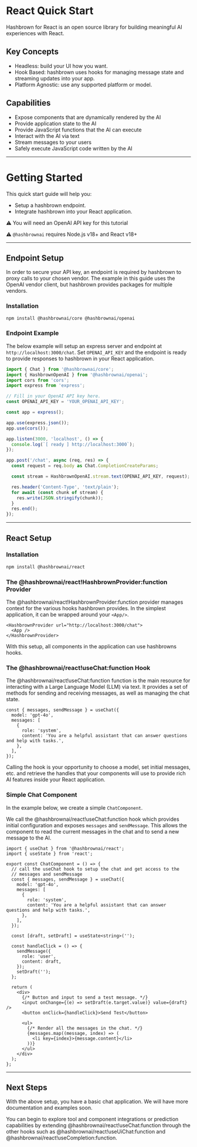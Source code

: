 # React Quick Start

Hashbrown for React is an open source library for building meaningful AI experiences with React.

## Key Concepts

- Headless: build your UI how you want.
- Hook Based: hashbrown uses hooks for managing message state and streaming updates into your app.
- Platform Agnostic: use any supported platform or model.

## Capabilities

- Expose components that are dynamically rendered by the AI
- Provide application state to the AI
- Provide JavaScript functions that the AI can execute
- Interact with the AI via text
- Stream messages to your users
- Safely execute JavaScript code written by the AI

---

# Getting Started

This quick start guide will help you:

- Setup a hashbrown endpoint.
- Integrate hashbrown into your React application.

⚠️ You will need an OpenAI API key for this tutorial

⚠️ `@hashbrownai` requires Node.js v18+ and React v18+

---

## Endpoint Setup

In order to secure your API key, an endpoint is required by hashbrown to proxy calls to your chosen vendor. The example in this guide uses the OpenAI vendor client, but hashbrown provides packages for multiple vendors.

### Installation

```sh
npm install @hashbrownai/core @hashbrownai/openai
```

### Endpoint Example

The below example will setup an express server and endpoint at `http://localhost:3000/chat`.
Set `OPENAI_API_KEY` and the endpoint is ready to provide responses to hashbrown in your React application.

<www-code-example header="server.ts">

```ts
import { Chat } from '@hashbrownai/core';
import { HashbrownOpenAI } from '@hashbrownai/openai';
import cors from 'cors';
import express from 'express';

// Fill in your OpenAI API key here.
const OPENAI_API_KEY = 'YOUR_OPENAI_API_KEY';

const app = express();

app.use(express.json());
app.use(cors());

app.listen(3000, 'localhost', () => {
  console.log(`[ ready ] http://localhost:3000`);
});

app.post('/chat', async (req, res) => {
  const request = req.body as Chat.CompletionCreateParams;

  const stream = HashbrownOpenAI.stream.text(OPENAI_API_KEY, request);

  res.header('Content-Type', 'text/plain');
  for await (const chunk of stream) {
    res.write(JSON.stringify(chunk));
  }
  res.end();
});
```

</www-code-example>

---

## React Setup

### Installation

```sh
npm install @hashbrownai/react
```

### The @hashbrownai/react!HashbrownProvider:function Provider

The @hashbrownai/react!HashbrownProvider:function provider manages context for the various hooks hashbrown provides. In the simplest application, it can be wrapped around your `<App/>`.

```tsx
<HashbrownProvider url="http://localhost:3000/chat">
  <App />
</HashbrownProvider>
```

With this setup, all components in the application can use hashbrowns hooks.

### The @hashbrownai/react!useChat:function Hook

The @hashbrownai/react!useChat:function function is the main resource for interacting with a Large Language Model (LLM) via text.
It provides a set of methods for sending and receiving messages, as well as managing the chat state.

```tsx
const { messages, sendMessage } = useChat({
  model: 'gpt-4o',
  messages: [
    {
      role: 'system',
      content: 'You are a helpful assistant that can answer questions and help with tasks.',
    },
  ],
});
```

Calling the hook is your opportunity to choose a model, set initial messages, etc. and retrieve the handles that your components will use to provide rich AI features inside your React application.

### Simple Chat Component

In the example below, we create a simple `ChatComponent`.

We call the @hashbrownai/react!useChat:function hook which provides initial configuration and exposes `messages` and `sendMessage`. This allows the component to read the current messages in the chat and to send a new message to the AI.

<www-code-example header="chat-component.tsx">

```tsx
import { useChat } from '@hashbrownai/react';
import { useState } from 'react';

export const ChatComponent = () => {
  // call the useChat hook to setup the chat and get access to the
  // messages and sendMessage
  const { messages, sendMessage } = useChat({
    model: 'gpt-4o',
    messages: [
      {
        role: 'system',
        content: 'You are a helpful assistant that can answer questions and help with tasks.',
      },
    ],
  });

  const [draft, setDraft] = useState<string>('');

  const handleClick = () => {
    sendMessage({
      role: 'user',
      content: draft,
    });
    setDraft('');
  };

  return (
    <div>
      {/* Button and input to send a test message. */}
      <input onChange={(e) => setDraft(e.target.value)} value={draft} />
      <button onClick={handleClick}>Send Test</button>

      <ul>
        {/* Render all the messages in the chat. */}
        {messages.map((message, index) => (
          <li key={index}>{message.content}</li>
        ))}
      </ul>
    </div>
  );
};
```

</www-code-example>

---

## Next Steps

With the above setup, you have a basic chat application. We will have more documentation and examples soon.

You can begin to explore tool and component integrations or prediction capabilities by extending @hashbrownai/react!useChat:function through the other hooks such as @hashbrownai/react!useUiChat:function and @hashbrownai/react!useCompletion:function.
